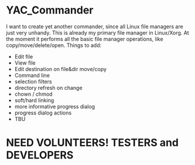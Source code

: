 # YAC_Commander
I want to create yet another commander, since all Linux file managers are just very unhandy.
This is already my primary file manager in Linux/Xorg.
At the moment it performs all the basic file manager operations, like copy/move/delete/open.
Things to add:
* Edit file
* View file
* Edit destination on file&dir move/copy
* Command line
* selection filters
* directory refresh on change
* chown / chmod
* soft/hard linking
* more informative progress dialog
* progress dialog actions
* TBU

# NEED VOLUNTEERS! TESTERS and DEVELOPERS
